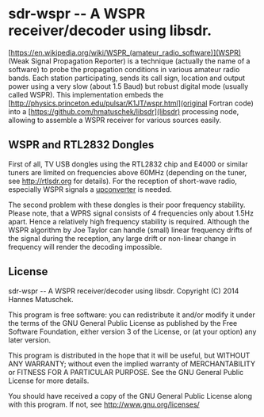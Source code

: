 # sdr-wspr -- A WSPR receiver/decoder using libsdr.

[https://en.wikipedia.org/wiki/WSPR_(amateur_radio_software)](WSPR) (Weak Signal Propagation Reporter) is a technique (actually the name of a software) to probe the propagation conditions in various amateur radio bands. Each station participating, sends its call sign, location and output power using a very slow (about 1.5 Baud) but robust digital mode (usually called WSPR). This implementation embeds the [http://physics.princeton.edu/pulsar/K1JT/wspr.html](original Fortran code) into a [https://github.com/hmatuschek/libsdr](libsdr) processing node, allowing to assemble a WSPR receiver for various sources easily.


## WSPR and RTL2832 Dongles

First of all, TV USB dongles using the RTL2832 chip and E4000 or similar tuners are limited on frequencies above 60MHz (depending on the tuner, see http://rtlsdr.org for details). For the reception of short-wave radio, especially WSPR signals a [upconverter](http://blog.kf7lze.net/2012/09/14/round-up-of-rtlsdr-upconverter-choices) is needed.

The second problem with these dongles is their poor frequency stability. Please note, that a WPRS signal consists of 4 frequencies only about 1.5Hz apart. Hence a relatively high frequency stability is required. Although the WSPR algorithm by Joe Taylor can handle (small) linear frequency drifts of the signal during the reception, any large drift or non-linear change in frequency will render the decoding impossible.

## License

sdr-wspr -- A WSPR receiver/decoder using libsdr. Copyright (C) 2014 Hannes Matuschek.

This program is free software: you can redistribute it and/or modify it under the terms of the GNU General Public License as published by the Free Software Foundation, either version 3 of the License, or (at your option) any later version.

This program is distributed in the hope that it will be useful, but WITHOUT ANY WARRANTY; without even the implied warranty of MERCHANTABILITY or FITNESS FOR A PARTICULAR PURPOSE.  See the GNU General Public License for more details.

You should have received a copy of the GNU General Public License along with this program.  If not, see http://www.gnu.org/licenses/

